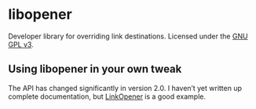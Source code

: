 # libopener
Developer library for overriding link destinations. Licensed under the [GNU GPL v3](https://www.gnu.org/licenses/gpl.html).

## Using libopener in your own tweak
The API has changed significantly in version 2.0. I haven’t yet written up complete documentation, but [LinkOpener](https://github.com/hbang/LinkOpener) is a good example.
